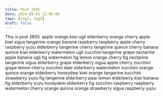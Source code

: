```yaml
---
title: Post 2655
date: 2024-09-01 12:00:00
tags: [tag1, tag2]
draft: false
---
```

This is post 2655.
apple
orange
kiwi
ugli
elderberry
orange
cherry
apple
kiwi
xigua
tangerine
orange
banana
raspberry
raspberry
apple
cherry
raspberry
yuzu
elderberry
tangerine
cherry
tangerine
quince
cherry
banana
quince
kiwi
elderberry
watermelon
ugli
zucchini
tangerine
grape
nectarine
apple
banana
ugli
fig
watermelon
fig
lemon
orange
cherry
fig
nectarine
tangerine
xigua
elderberry
grape
elderberry
xigua
apple
cherry
zucchini
grape
lemon
cherry
zucchini
date
elderberry
watermelon
zucchini
orange
quince
orange
elderberry
honeydew
kiwi
orange
tangerine
zucchini
strawberry
yuzu
fig
tangerine
elderberry
pear
lemon
elderberry
kiwi
banana
fig
elderberry
yuzu
honeydew
elderberry
fig
zucchini
raspberry
raspberry
watermelon
cherry
orange
quince
orange
strawberry
xigua
raspberry
yuzu
